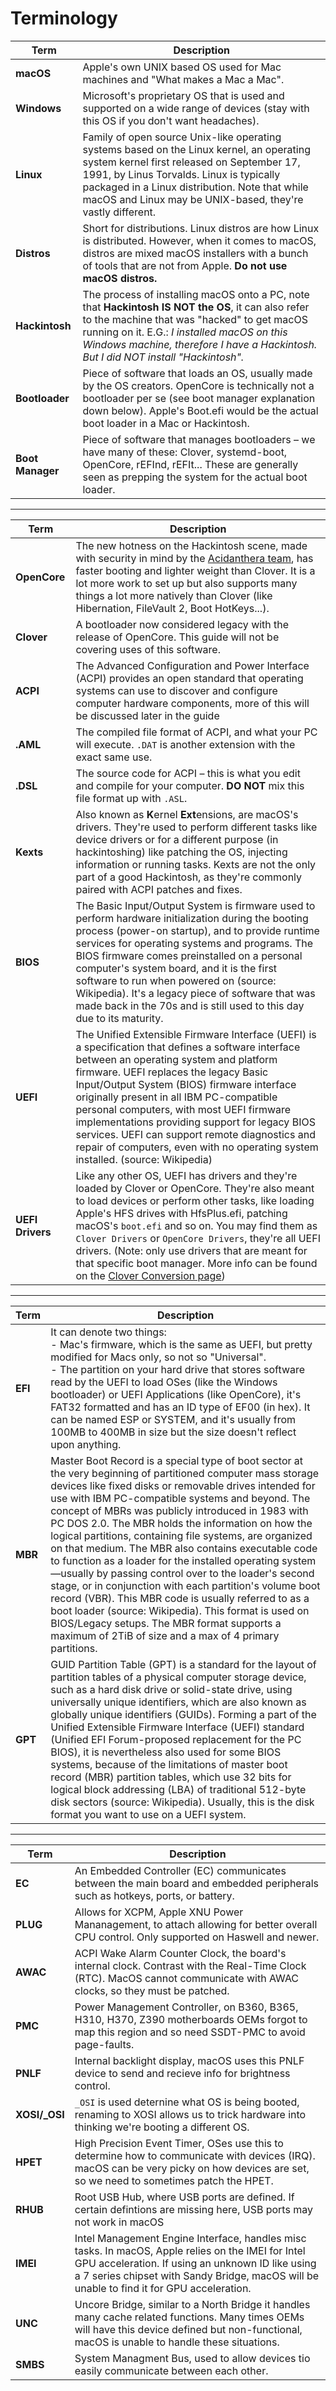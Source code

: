 # Terminology

Term | Description
--- | ---
**macOS**        | Apple's own UNIX based OS used for Mac machines and "What makes a Mac a Mac".  
**Windows**      | Microsoft's proprietary OS that is used and supported on a wide range of devices (stay with this OS if you don't want headaches).  
**Linux**        | Family of open source Unix-like operating systems based on the Linux kernel, an operating system kernel first released on September 17, 1991, by Linus Torvalds. Linux is typically packaged in a Linux distribution. Note that while macOS and Linux may be UNIX-based, they're vastly different.
**Distros**      | Short for distributions. Linux distros are how Linux is distributed. However, when it comes to macOS, distros are mixed macOS installers with a bunch of tools that are not from Apple. **Do not use macOS distros.**  
**Hackintosh**   | The process of installing macOS onto a PC, note that **Hackintosh IS NOT the OS**, it can also refer to the machine that was "hacked" to get macOS running on it. E.G.: *I installed macOS on this Windows machine, therefore I have a Hackintosh. But I did NOT install "Hackintosh".*  
**Bootloader**   | Piece of software that loads an OS, usually made by the OS creators. OpenCore is technically not a bootloader per se (see boot manager explanation down below). Apple's Boot.efi would be the actual boot loader in a Mac or Hackintosh.
**Boot Manager** | Piece of software that manages bootloaders – we have many of these: Clover, systemd-boot, OpenCore, rEFInd, rEFIt... These are generally seen as prepping the system for the actual boot loader.
---
Term | Description
--- | ---
**OpenCore**   | The new hotness on the Hackintosh scene, made with security in mind by the [Acidanthera team](https://github.com/acidanthera), has faster booting and lighter weight than Clover. It is a lot more work to set up but also supports many things a lot more natively than Clover (like Hibernation, FileVault 2, Boot HotKeys...).
**Clover**  | A bootloader now considered legacy with the release of OpenCore. This guide will not be covering uses of this software.
**ACPI**  | The Advanced Configuration and Power Interface (ACPI) provides an open standard that operating systems can use to discover and configure computer hardware components, more of this will be discussed later in the guide
**.AML** | The compiled file format of ACPI, and what your PC will execute. `.DAT` is another extension with the exact same use.
**.DSL** | The source code for ACPI – this is what you edit and compile for your computer. **DO NOT** mix this file format up with `.ASL`.
**Kexts**   | Also known as **K**ernel **Ext**ensions, are macOS's drivers. They're used to perform different tasks like device drivers or for a different purpose (in hackintoshing) like patching the OS, injecting information or running tasks. Kexts are not the only part of a good Hackintosh, as they're commonly paired with ACPI patches and fixes.
**BIOS**  | The Basic Input/Output System is firmware used to perform hardware initialization during the booting process (power-on startup), and to provide runtime services for operating systems and programs. The BIOS firmware comes preinstalled on a personal computer's system board, and it is the first software to run when powered on (source: Wikipedia). It's a legacy piece of software that was made back in the 70s and is still used to this day due to its maturity.
**UEFI**  | The Unified Extensible Firmware Interface (UEFI) is a specification that defines a software interface between an operating system and platform firmware. UEFI replaces the legacy Basic Input/Output System (BIOS) firmware interface originally present in all IBM PC-compatible personal computers, with most UEFI firmware implementations providing support for legacy BIOS services. UEFI can support remote diagnostics and repair of computers, even with no operating system installed. (source: Wikipedia)
**UEFI Drivers** | Like any other OS, UEFI has drivers and they're loaded by Clover or OpenCore. They're also meant to load devices or perform other tasks, like loading Apple's HFS drives with HfsPlus.efi, patching macOS's `boot.efi` and so on. You may find them as `Clover Drivers` or `OpenCore Drivers`, they're all UEFI drivers. (Note: only use drivers that are meant for that specific boot manager. More info can be found on the [Clover Conversion page](https://github.com/dortania/OpenCore-Install-Guide/tree/master/clover-conversion))
---
Term | Description
--- | ---
**EFI**   | It can denote two things: <br/>- Mac's firmware, which is the same as UEFI, but pretty modified for Macs only, so not so "Universal".<br/>- The partition on your hard drive that stores software read by the UEFI to load OSes (like the Windows bootloader) or UEFI Applications (like OpenCore), it's FAT32 formatted and has an ID type of EF00 (in hex). It can be named ESP or SYSTEM, and it's usually from 100MB to 400MB in size but the size doesn't reflect upon anything.
**MBR**   | Master Boot Record is a special type of boot sector at the very beginning of partitioned computer mass storage devices like fixed disks or removable drives intended for use with IBM PC-compatible systems and beyond. The concept of MBRs was publicly introduced in 1983 with PC DOS 2.0. The MBR holds the information on how the logical partitions, containing file systems, are organized on that medium. The MBR also contains executable code to function as a loader for the installed operating system—usually by passing control over to the loader's second stage, or in conjunction with each partition's volume boot record (VBR). This MBR code is usually referred to as a boot loader (source: Wikipedia). This format is used on BIOS/Legacy setups. The MBR format supports a maximum of 2TiB of size and a max of 4 primary partitions.
**GPT**   | GUID Partition Table (GPT) is a standard for the layout of partition tables of a physical computer storage device, such as a hard disk drive or solid-state drive, using universally unique identifiers, which are also known as globally unique identifiers (GUIDs). Forming a part of the Unified Extensible Firmware Interface (UEFI) standard (Unified EFI Forum-proposed replacement for the PC BIOS), it is nevertheless also used for some BIOS systems, because of the limitations of master boot record (MBR) partition tables, which use 32 bits for logical block addressing (LBA) of traditional 512-byte disk sectors (source: Wikipedia). Usually, this is the disk format you want to use on a UEFI system.
---
Term | Description
--- | ---
**EC** | An Embedded Controller (EC) communicates between the main board and embedded peripherals such as hotkeys, ports, or battery.
**PLUG** | Allows for XCPM, Apple XNU Power Mananagement, to attach allowing for better overall CPU control. Only supported on Haswell and newer.
**AWAC** | ACPI Wake Alarm Counter Clock, the board's internal clock. Contrast with the Real-Time Clock (RTC). MacOS cannot communicate with AWAC clocks, so they must be patched.
**PMC** | Power Management Controller, on B360, B365, H310, H370, Z390 motherboards OEMs forgot to map this region and so need SSDT-PMC to avoid page-faults.
**PNLF** | Internal backlight display, macOS uses this PNLF device to send and recieve info for brightness control.
**XOSI/_OSI** | `_OSI` is used deternine what OS is being booted, renaming to XOSI allows us to trick hardware into thinking we're booting a different OS.
**HPET** | High Precision Event Timer, OSes use this to determine how to communicate with devices (IRQ). macOS can be very picky on how devices are set, so we need to sometimes patch the HPET.
**RHUB** | Root USB Hub, where USB ports are defined. If certain defintions are missing here, USB ports may not work in macOS
**IMEI** | Intel Management Engine Interface, handles misc tasks. In macOS, Apple relies on the IMEI for Intel GPU acceleration. If using an unknown ID like using a 7 series chipset with Sandy Bridge, macOS will be unable to find it for GPU acceleration.
**UNC** | Uncore Bridge, similar to a North Bridge it handles many cache related functions. Many times OEMs will have this device defined but non-functional, macOS is unable to handle these situations.
**SMBS** | System Managment Bus, used to allow devices tio easily communicate between each other.
